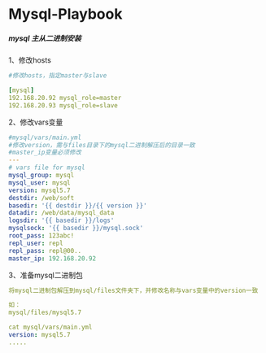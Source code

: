 # Mysql-Playbook
##### mysql 主从二进制安装



1、修改hosts

```yaml
#修改hosts，指定master与slave

[mysql]
192.168.20.92 mysql_role=master
192.168.20.93 mysql_role=slave
```

2、修改vars变量

```yaml
#mysql/vars/main.yml
#修改version，需与files目录下的mysql二进制解压后的目录一致
#master_ip变量必须修改
---
# vars file for mysql
mysql_group: mysql
mysql_user: mysql
version: mysql5.7
destdir: /web/soft
basedir: '{{ destdir }}/{{ version }}'
datadir: /web/data/mysql_data
logsdir: '{{ basedir }}/logs'
mysqlsock: '{{ basedir }}/mysql.sock'
root_pass: 123abc!
repl_user: repl
repl_pass: repl@00..
master_ip: 192.168.20.92
```



3、准备mysql二进制包

```yaml
将mysql二进制包解压到mysql/files文件夹下，并修改名称与vars变量中的version一致

如：
mysql/files/mysql5.7

cat mysql/vars/main.yml
version: mysql5.7
.....
```

